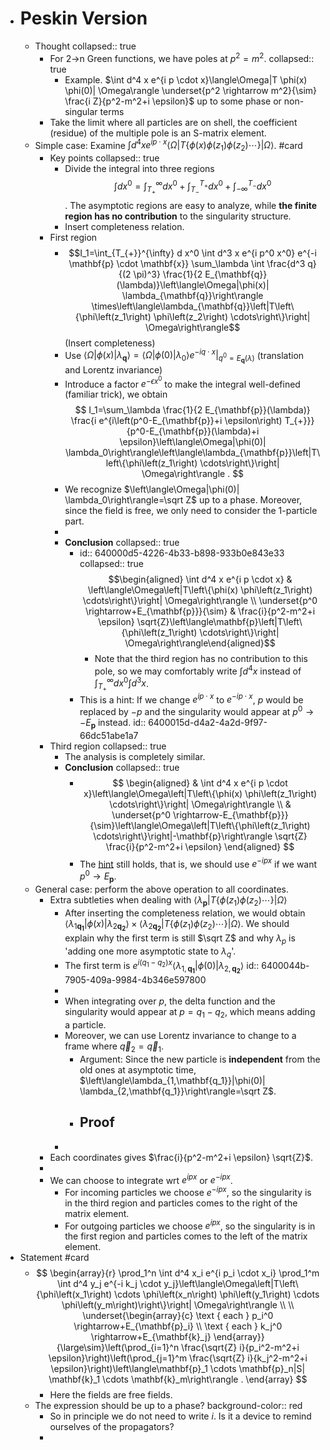 - # Peskin Version
	- Thought
	  collapsed:: true
		- For 2->n Green functions, we have poles at $p^2=m^2$.
		  collapsed:: true
			- Example. $\int d^4 x e^{i p \cdot x}\langle\Omega|T \phi(x) \phi(0)| \Omega\rangle \underset{p^2 \rightarrow m^2}{\sim} \frac{i Z}{p^2-m^2+i \epsilon}$ up to some phase or non-singular terms
		- Take the limit where all particles are on shell, the coefficient (residue) of the multiple pole is an S-matrix element.
	- Simple case: Examine $\int d^4 x e^{i p \cdot x}\left\langle\Omega\left|T\left\{\phi(x) \phi\left(z_1\right) \phi\left(z_2\right) \cdots\right\}\right| \Omega\right\rangle$. #card
		- Key points
		  collapsed:: true
			- Divide the integral into three regions 
			  $$\int d x^0=\int_{T_{+}}^{\infty} d x^0+\int_{T_{-}}^{T_{+}} d x^0+\int_{-\infty}^{T_{-}} d x^0$$.
			  The asymptotic regions are easy to analyze, while **the finite region has no contribution** to the singularity structure.
			- Insert completeness relation.
		- First region
			- $$I_1=\int_{T_{+}}^{\infty} d x^0 \int d^3 x e^{i p^0 x^0} e^{-i \mathbf{p} \cdot \mathbf{x}} \sum_\lambda \int \frac{d^3 q}{(2 \pi)^3}  \frac{1}{2 E_{\mathbf{q}}(\lambda)}\left\langle\Omega|\phi(x)| \lambda_{\mathbf{q}}\right\rangle  \times\left\langle\lambda_{\mathbf{q}}\left|T\left\{\phi\left(z_1\right) \phi\left(z_2\right) \cdots\right\}\right| \Omega\right\rangle$$ (Insert completeness)
			- Use $\left\langle\Omega|\phi(x)| \lambda_{\mathbf{q}}\right\rangle=\left.\left\langle\Omega|\phi(0)| \lambda_0\right\rangle e^{-i q \cdot x}\right|_{q^0=E_{\mathbf{q}}(\lambda)}$ (translation and Lorentz invariance)
			- Introduce a factor $e^{-\epsilon x^0}$ to make the integral well-defined (familiar trick), we obtain
			  $$
			  I_1=\sum_\lambda \frac{1}{2 E_{\mathbf{p}}(\lambda)} \frac{i e^{i\left(p^0-E_{\mathbf{p}}+i \epsilon\right) T_{+}}}{p^0-E_{\mathbf{p}}(\lambda)+i \epsilon}\left\langle\Omega|\phi(0)| \lambda_0\right\rangle\left\langle\lambda_{\mathbf{p}}\left|T\left\{\phi\left(z_1\right) \cdots\right\}\right| \Omega\right\rangle .
			  $$
			- We recognize $\left\langle\Omega|\phi(0)| \lambda_0\right\rangle=\sqrt Z$ up to a phase. Moreover, since the field is free, we only need to consider the 1-particle part.
			-
			- **Conclusion**
			  collapsed:: true
				- id:: 640000d5-4226-4b33-b898-933b0e843e33
				  collapsed:: true
				  $$\begin{aligned} \int d^4 x e^{i p \cdot x} & \left\langle\Omega\left|T\left\{\phi(x) \phi\left(z_1\right) \cdots\right\}\right| \Omega\right\rangle \\ \underset{p^0 \rightarrow+E_{\mathbf{p}}}{\sim} & \frac{i}{p^2-m^2+i \epsilon} \sqrt{Z}\left\langle\mathbf{p}\left|T\left\{\phi\left(z_1\right) \cdots\right\}\right| \Omega\right\rangle\end{aligned}$$
					- Note that the third region has no contribution to this pole, so we may comfortably write $\int d^4 x$ instead of $\int_{T_{+}}^{\infty} d x^0 \int d^3 x$.
				- This is a hint: If we change $e^{i p \cdot x}$ to $e^{-i p \cdot x}$, $p$ would be replaced by $-p$ and the singularity would appear at $p^0 \rightarrow-E_{\mathbf{p}}$ instead.
				  id:: 6400015d-d4a2-4a2d-9f97-66dc51abe1a7
		- Third region
		  collapsed:: true
			- The analysis is completely similar.
			- **Conclusion**
			  collapsed:: true
				- $$
				  \begin{aligned}
				  & \int d^4 x e^{i p \cdot x}\left\langle\Omega\left|T\left\{\phi(x) \phi\left(z_1\right) \cdots\right\}\right| \Omega\right\rangle \\
				  & \underset{p^0 \rightarrow-E_{\mathbf{p}}}{\sim}\left\langle\Omega\left|T\left\{\phi\left(z_1\right) \cdots\right\}\right|-\mathbf{p}\right\rangle \sqrt{Z} \frac{i}{p^2-m^2+i \epsilon}
				  \end{aligned}
				  $$
				- The [hint](((6400015d-d4a2-4a2d-9f97-66dc51abe1a7))) still holds, that is, we should use $e^{-ipx}$ if we want $p^0 \rightarrow E_{\mathbf{p}}$.
	- General case: perform the above operation to all coordinates.
		- Extra subtleties when dealing with $\left\langle\lambda_{\mathbf{p}}\left|T\left\{\phi\left(z_1\right)\phi\left(z_2\right) \cdots\right\}\right| \Omega\right\rangle$
			- After inserting the completeness relation, we would obtain $\left\langle\lambda_{1\mathbf{q_1}}|\phi(x)| \lambda_{2\mathbf{q_2}}\right\rangle\times\left\langle\lambda_{2\mathbf{q_2}}\left|T\left\{\phi\left(z_1\right) \phi\left(z_2\right) \cdots\right\}\right| \Omega\right\rangle$. We should explain why the first term is still $\sqrt Z$ and why $\lambda_p$ is 'adding one more asymptotic state to $\lambda_q$'.
			- The first term is $e^{i(q_1-q_2)x}\left\langle\lambda_{1,\mathbf{q_1}}|\phi(0)| \lambda_{2,\mathbf{q_2}}\right\rangle$
			  id:: 6400044b-7905-409a-9984-4b346e597800
			-
			- When integrating over $p$, the delta function and the singularity would appear at $p=q_1-q_2$, which means adding a particle.
			- Moreover, we can use Lorentz invariance to change to a frame where $\vec q_2=\vec q_1$.
				- Argument: Since the new particle is **independent** from the old ones at asymptotic time, $\left\langle\lambda_{1,\mathbf{q_1}}|\phi(0)| \lambda_{2,\mathbf{q_1}}\right\rangle=\sqrt Z$.
				- Proof
					-
			-
		- Each coordinates gives $\frac{i}{p^2-m^2+i \epsilon} \sqrt{Z}$.
		-
		- We can choose to integrate wrt $e^{ipx}$ or $e^{-ipx}$.
			- For incoming particles we choose $e^{-ipx}$, so the singularity is in the third region and particles comes to the right of the matrix element.
			- For outgoing particles we choose $e^{ipx}$, so the singularity is in the first region and particles comes to the left of the matrix element.
- Statement #card
	- $$
	  \begin{array}{r}
	  \prod_1^n \int d^4 x_i e^{i p_i \cdot x_i} \prod_1^m \int d^4 y_j e^{-i k_j \cdot y_j}\left\langle\Omega\left|T\left\{\phi\left(x_1\right) \cdots \phi\left(x_n\right) \phi\left(y_1\right) \cdots \phi\left(y_m\right)\right\}\right| \Omega\right\rangle \\ \\
	  \underset{\begin{array}{c}
	  \text { each } p_i^0 \rightarrow+E_{\mathbf{p}_i} \\
	  \text { each } k_j^0 \rightarrow+E_{\mathbf{k}_j}
	  \end{array}}{\large\sim}\left(\prod_{i=1}^n \frac{\sqrt{Z} i}{p_i^2-m^2+i \epsilon}\right)\left(\prod_{j=1}^m \frac{\sqrt{Z} i}{k_j^2-m^2+i \epsilon}\right)\left\langle\mathbf{p}_1 \cdots \mathbf{p}_n|S| \mathbf{k}_1 \cdots \mathbf{k}_m\right\rangle .
	  \end{array}
	  $$
		- Here the fields are free fields.
	- The expression should be up to a phase?
	  background-color:: red
		- So in principle we do not need to write $i$. Is it a device to remind ourselves of the propagators?
		-